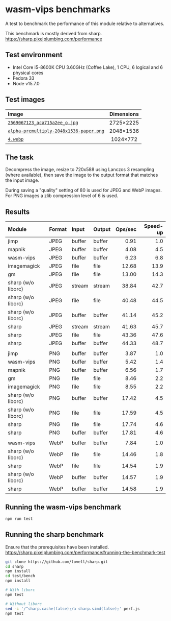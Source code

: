 # wasm-vips benchmarks

A test to benchmark the performance of this module relative to alternatives.

This benchmark is mostly derived from sharp.  
https://sharp.pixelplumbing.com/performance

## Test environment

* Intel Core i5-8600K CPU 3.60GHz (Coffee Lake), 1 CPU, 6 logical and 6 physical cores
* Fedora 33
* Node v15.7.0

## Test images

| Image                                                                                   | Dimensions |
| :-------------------------------------------------------------------------------------- | :--------: |
| [`2569067123_aca715a2ee_o.jpg`](images/2569067123_aca715a2ee_o.jpg)                     | 2725×2225  |
| [`alpha-premultiply-2048x1536-paper.png`](images/alpha-premultiply-2048x1536-paper.png) | 2048×1536  |
| [`4.webp`](images/4.webp)                                                               |  1024×772  |

## The task

Decompress the image, resize to 720x588 using Lanczos 3 resampling
(where available), then save the image to the output format that
matches the input image.

During saving a "quality" setting of 80 is used for JPEG and WebP
images. For PNG images a zlib compression level of 6 is used.

## Results

| Module             | Format | Input  | Output | Ops/sec | Speed-up |
| :----------------- | :----- | :----- | :----- | ------: | -------: |
| jimp               | JPEG   | buffer | buffer |    0.91 |      1.0 |
| mapnik             | JPEG   | buffer | buffer |    4.08 |      4.5 |
| wasm-vips          | JPEG   | buffer | buffer |    6.23 |      6.8 |
| imagemagick        | JPEG   | file   | file   |   12.68 |     13.9 |
| gm                 | JPEG   | file   | file   |   13.00 |     14.3 |
| sharp (w/o liborc) | JPEG   | stream | stream |   38.84 |     42.7 |
| sharp (w/o liborc) | JPEG   | file   | file   |   40.48 |     44.5 |
| sharp (w/o liborc) | JPEG   | buffer | buffer |   41.14 |     45.2 |
| sharp              | JPEG   | stream | stream |   41.63 |     45.7 |
| sharp              | JPEG   | file   | file   |   43.36 |     47.6 |
| sharp              | JPEG   | buffer | buffer |   44.33 |     48.7 |
|                    |        |        |        |         |          |
| jimp               | PNG    | buffer | buffer |    3.87 |      1.0 |
| wasm-vips          | PNG    | buffer | buffer |    5.42 |      1.4 |
| mapnik             | PNG    | buffer | buffer |    6.56 |      1.7 |
| gm                 | PNG    | file   | file   |    8.46 |      2.2 |
| imagemagick        | PNG    | file   | file   |    8.55 |      2.2 |
| sharp (w/o liborc) | PNG    | buffer | buffer |   17.42 |      4.5 |
| sharp (w/o liborc) | PNG    | file   | file   |   17.59 |      4.5 |
| sharp              | PNG    | file   | file   |   17.74 |      4.6 |
| sharp              | PNG    | buffer | buffer |   17.81 |      4.6 |
|                    |        |        |        |         |          |
| wasm-vips          | WebP   | buffer | buffer |    7.84 |      1.0 |
| sharp (w/o liborc) | WebP   | file   | file   |   14.46 |      1.8 |
| sharp              | WebP   | file   | file   |   14.54 |      1.9 |
| sharp (w/o liborc) | WebP   | buffer | buffer |   14.57 |      1.9 |
| sharp              | WebP   | buffer | buffer |   14.58 |      1.9 |

## Running the wasm-vips benchmark

```bash
npm run test
```

## Running the sharp benchmark

Ensure that the prerequisites have been installed.  
https://sharp.pixelplumbing.com/performance#running-the-benchmark-test

```bash
git clone https://github.com/lovell/sharp.git
cd sharp
npm install
cd test/bench
npm install

# With liborc
npm test

# Without liborc
sed -i '/^sharp.cache(false);/a sharp.simd(false);' perf.js
npm test
```
